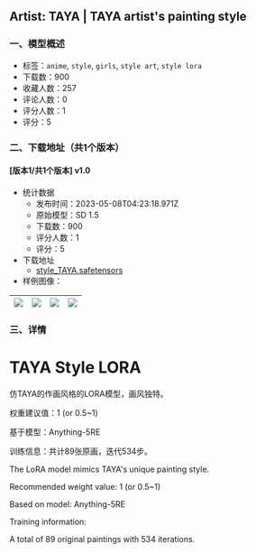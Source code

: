 ## Artist: TAYA | TAYA artist's painting style
### 一、模型概述

- 标签：`anime`, `style`, `girls`, `style art`, `style lora`
- 下载数：900
- 收藏人数：257
- 评论人数：0
- 评分人数：1
- 评分：5

### 二、下载地址（共1个版本）

#### [版本1/共1个版本] v1.0

- 统计数据
  - 发布时间：2023-05-08T04:23:18.971Z
  - 原始模型：SD 1.5
  - 下载数：900
  - 评分人数：1
  - 评分：5
- 下载地址
  - [style_TAYA.safetensors](https://civitai.com/api/download/models/65361)
- 样例图像：

| <img src="https://image.civitai.com/xG1nkqKTMzGDvpLrqFT7WA/7765a083-421e-4133-bff5-0dc160124948/width=450/723361.jpeg" /> | <img src="https://image.civitai.com/xG1nkqKTMzGDvpLrqFT7WA/cbfa31c8-7efb-4b01-9d64-2bf9c9dd6480/width=450/723359.jpeg" /> | <img src="https://image.civitai.com/xG1nkqKTMzGDvpLrqFT7WA/cf775e67-e50a-4618-b03d-cb82860ad777/width=450/723362.jpeg" /> | <img src="https://image.civitai.com/xG1nkqKTMzGDvpLrqFT7WA/f1abc6e0-2308-4998-9836-a79dbc5c2943/width=450/723358.jpeg" /> |
| ---- | ---- | ---- | ---- |


### 三、详情
<h1>TAYA Style LORA</h1><p></p><p>仿TAYA的作画风格的LORA模型，画风独特。</p><p>权重建议值：1 (or 0.5~1)</p><p>基于模型：Anything-5RE</p><p>训练信息：共计89张原画，迭代534步。</p><p></p><p>The LoRA model mimics TAYA's unique painting style.</p><p>Recommended weight value: 1 (or 0.5~1)</p><p>Based on model: Anything-5RE</p><p>Training information:</p><p>A total of 89 original paintings with 534 iterations.</p>